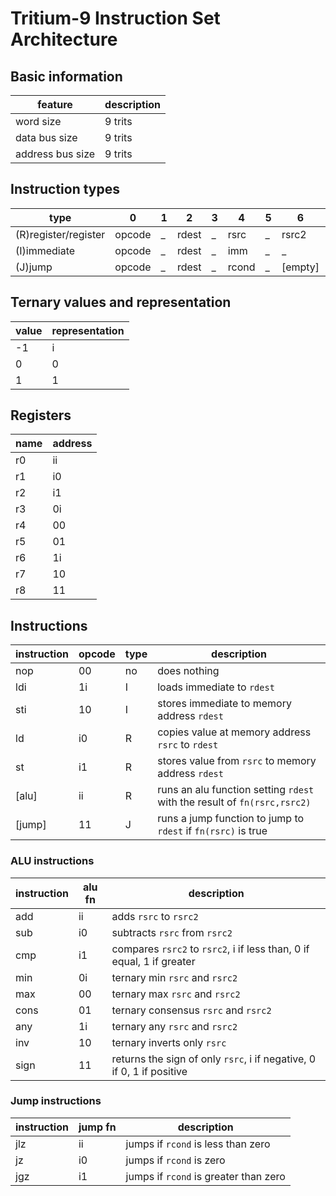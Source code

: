 
# Tritium-9 Instruction Set Architecture

## Basic information
| feature        | description |
|----------------|-------------|
|word size       |   9 trits   |
|data bus size   |   9 trits   |
|address bus size|   9 trits   |

## Instruction types

|        type        |   0   |   1   |   2   |   3   |   4   |   5   |   6   |   7   |   8   |   9   |
|--------------------|-------|-------|-------|-------|-------|-------|-------|-------|-------|-------|
|(R)register/register|opcode |   _   | rdest |   _   | rsrc  |   _   | rsrc2 |   _   |  fn   |   _   |
|(I)immediate        |opcode |   _   | rdest |   _   | imm   |   _   |   _   |   _   |   _   |   _   |
|(J)jump             |opcode |   _   | rdest |   _   | rcond |   _   |[empty]|   _   |  fn   |   _   |

## Ternary values and representation

| value | representation |
|-------|----------------|
|  -1   |       i        |
|   0   |       0        |
|   1   |       1        |

## Registers 

| name | address |
|------|---------|
|  r0  |   ii    |
|  r1  |   i0    |
|  r2  |   i1    |
|  r3  |   0i    |
|  r4  |   00    |
|  r5  |   01    |
|  r6  |   1i    |
|  r7  |   10    |
|  r8  |   11    |

## Instructions

| instruction | opcode | type | description |
|-------------|--------|------|-------------|
| nop         |  00   |  no  |does nothing |
| ldi         |  1i   |  I   |loads immediate to `rdest`|
| sti         |  10   |  I   |stores immediate to memory address `rdest`|
| ld          |  i0   |  R   |copies value at memory address `rsrc` to `rdest`|
| st          |  i1   |  R   |stores value from `rsrc` to memory address `rdest`|
| [alu]       |  ii   |  R   |runs an alu function setting `rdest` with the result of `fn(rsrc,rsrc2)`|
| [jump]      |  11   |  J   |runs a jump function to jump to `rdest` if `fn(rsrc)` is true|

### ALU instructions

| instruction | alu fn | description |
|-------------|--------|-------------|
| add         |   ii   |adds `rsrc` to `rsrc2`|
| sub         |   i0   |subtracts `rsrc` from `rsrc2`|
| cmp         |   i1   |compares `rsrc2` to `rsrc2`, i if less than, 0 if equal, 1 if greater|
| min         |   0i   |ternary min `rsrc` and `rsrc2`|
| max         |   00   |ternary max `rsrc` and `rsrc2`|
| cons        |   01   |ternary consensus `rsrc` and `rsrc2`|
| any         |   1i   |ternary any `rsrc` and `rsrc2`|
| inv         |   10   |ternary inverts only `rsrc`|
| sign        |   11   |returns the sign of only `rsrc`, i if negative, 0 if 0, 1 if positive|

### Jump instructions

| instruction | jump fn | description |
|-------------|---------|-------------|
| jlz         |    ii   |jumps if `rcond` is less than zero|
| jz          |    i0   |jumps if `rcond` is zero|
| jgz         |    i1   |jumps if `rcond` is greater than zero|